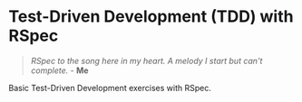 # Test-Driven Development (TDD) with RSpec

> _RSpec to the song here in my heart._
> _A melody I start but can't complete._ - **Me**

Basic Test-Driven Development exercises with RSpec.
